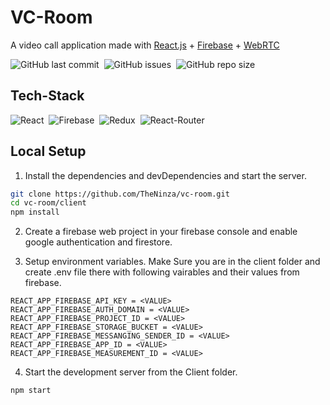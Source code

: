 # VC-Room

A video call application made with [React.js](https://reactjs.org/) + [Firebase](https://firebase.google.com/) + [WebRTC](https://webrtc.org/)

![GitHub last commit](https://img.shields.io/github/last-commit/theninza/vc-room?style=for-the-badge)&nbsp;
![GitHub issues](https://img.shields.io/github/issues/theninza/vc-room?style=for-the-badge)&nbsp;
![GitHub repo size](https://img.shields.io/github/repo-size/theninza/vc-room?style=for-the-badge)

## Tech-Stack

![React](https://img.shields.io/badge/React-05122A?style=for-the-badge&logo=react)&nbsp;
![Firebase](https://img.shields.io/badge/-Firebase-05122A?style=for-the-badge&logo=firebase)&nbsp;
![Redux](https://img.shields.io/badge/Redux-05122A?style=for-the-badge&logo=redux)&nbsp;
![React-Router](https://img.shields.io/badge/React_Router-05122A?style=for-the-badge&logo=react-router)&nbsp;

## Local Setup

1. Install the dependencies and devDependencies and start the server.

```sh
git clone https://github.com/TheNinza/vc-room.git
cd vc-room/client
npm install
```

2. Create a firebase web project in your firebase console and enable google authentication and firestore.

3. Setup environment variables. Make Sure you are in the client folder and create .env file there with following vairables and their values from firebase.

```env
REACT_APP_FIREBASE_API_KEY = <VALUE>
REACT_APP_FIREBASE_AUTH_DOMAIN = <VALUE>
REACT_APP_FIREBASE_PROJECT_ID = <VALUE>
REACT_APP_FIREBASE_STORAGE_BUCKET = <VALUE>
REACT_APP_FIREBASE_MESSANGING_SENDER_ID = <VALUE>
REACT_APP_FIREBASE_APP_ID = <VALUE>
REACT_APP_FIREBASE_MEASUREMENT_ID = <VALUE>
```

4. Start the development server from the Client folder.

```sh
npm start
```
